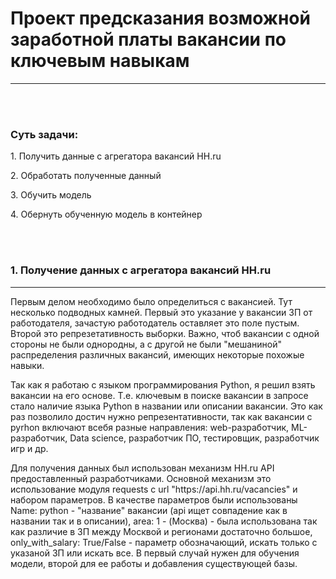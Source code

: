 <h1>Проект предсказания возможной заработной платы вакансии по ключевым навыкам</h1>
<hr>
</br>
</br>
<h3>Суть задачи:</h3>
<p>1. Получить данные с агрегатора вакансий HH.ru</p>
<p>2. Обработать полученные данный</p>
<p>3. Обучить модель</p>
<p>4. Обернуть обученную модель в контейнер</p>
</br>
</br>
<h3>1. Получение данных с агрегатора вакансий HH.ru</h3>
<hr>
<p>Первым делом необходимо было определиться с вакансией. Тут несколько подводных камней. Первый это указание у вакансии ЗП от работодателя, зачастую работодатель оставляет это поле пустым. Второй это репрезетативность выборки. Важно, чтоб вакансии с одной стороны не были однородны, а с другой не были "мешаниной" распределения различных вакансий, имеющих некоторые похожые навыки.</p>
<p>Так как я работаю с языком программирования Python, я решил взять вакансии на его основе. Т.е. ключевым в поиске вакансии в запросе стало наличие языка Python в названии или описании вакансии. Это как раз позволило достич нужно репрезентативности, так как вакансии с pyrhon  включают всебя разные направления: web-разработчик, ML-разработчик, Data science, разработчик ПО, тестировщик, разработчик игр и др.</p>
<p>Для получения данных был использован механизм HH.ru API предоставленный разработчиками. Основной механизм это использование модуля requests с url "https://api.hh.ru/vacancies" и набором параметров. В качестве параметров были использованы Name: python - "название" вакансии (api ищет совпадение как в названии так и в описании), area: 1 - (Москва) - была использована так как различие в ЗП между Москвой и регионами достаточно большое, only_with_salary: True/False - параметр обозначающий, искать только с указаной ЗП или искать все. В первый случай нужен для обучения модели, второй для ее работы и добавления существующей базы.</p>
<p></p>

 
